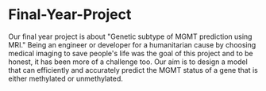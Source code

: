# Final-Year-Project
Our final year project is about "Genetic subtype of MGMT prediction using MRI." Being an engineer or developer for a humanitarian cause by choosing medical imaging to save people's life was the goal of this project and to be honest, it has been more of a challenge too. Our aim is to design a model that can efficiently and accurately predict the MGMT status of a gene that is either methylated or unmethylated.
